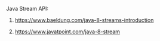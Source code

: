 Java Stream API: 

1. https://www.baeldung.com/java-8-streams-introduction

2. https://www.javatpoint.com/java-8-stream
